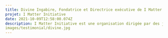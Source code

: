 ```yaml
---
title: Divine Ingabire, Fondatrice et Directrice exécutive de I Matter Initiative, Rwanda 
projet: I Matter Initiative
date: 2021-10-09T12:58:00.074Z
description: I Matter Initiative est une organisation dirigée par des jeunes (ONG) enregistrée sous le Rwanda Governance Board (RGB) depuis 2019, qui travaille pour mettre fin à la pauvreté liée aux règles et à la stigmatisation liée aux menstruations au Rwanda. Nous croyons fermement que les femmes et les jeunes filles ne devraient pas être retenues par leurs règles ou le manque d'information. Notre vision est un monde où les jeunes filles et les femmes sont habilitées à être des changeurs actifs de leur avenir. Notre mission est de mettre fin à la pauvreté liée aux règles au Rwanda et à la stigmatisation liée à la menstruation, en fournissant des compétences en matière de santé et de droits sexuels et reproductifs (SRHR) et de gestion de l'hygiène menstruelle (MHM). Nos principales actions sont le service, le plaidoyer et la sensibilisation à travers des campagnes en ligne et hors ligne. Je reste avec la volonté d'aider les femmes qui sont confrontées à des problèmes liés à leur santé sexuelle et reproductive. Savoir comment ces problèmes affectent leur santé mentale, leur santé physique.Notre principal projet pour cette année est de nous concentrer sur les étudiants handicapés et de faire progresser leurs droits sexuels et reproductifs. Ce projet consiste à adapter le matériel d'apprentissage sur la santé et les droits sexuels et génésiques (SRHR) et la gestion de l'hygiène menstruelle (MHM) à des handicaps spécifiques (c'est-à-dire traduire des brochures en braille et avoir un interprète en langue des signes à portée de main) et à sensibiliser à cette question ainsi qu'à la pauvreté périodique elle-même.
images/testimonial/divine.jpg
---
```

